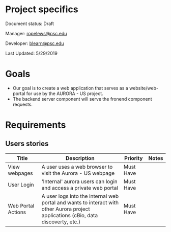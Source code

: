 # Project specifics
Document status: Draft

Manager: ropelews@psc.edu

Developer: blearn@psc.edu

Last Updated: 5/29/2019

# Goals
* Our goal is to create a web application that serves as a website/web-portal for use by the AURORA - US project.
* The backend server component will serve the fronend component requests. 

# Requirements
## Users stories
| Title | Description | Priority | Notes |
| ---   | ---         | ---      | ---   |
| View webpages | A user uses a web browser to visit the Aurora - US webpage | Must Have | |
| User Login | 'Internal' aurora users can login and access a private web portal | Must Have | |
| Web Portal Actions | A user logs into the internal web portal and wants to interact with other Aurora project applications (cBio, data discoverty, etc.) | Must Have | |

